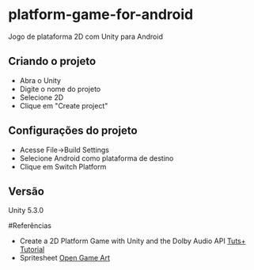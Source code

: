 # platform-game-for-android

Jogo de plataforma 2D com Unity para Android

## Criando o projeto

- Abra o Unity
- Digite o nome do projeto
- Selecione 2D
- Clique em "Create project"

## Configurações do projeto

- Acesse File->Build Settings
- Selecione Android como plataforma de destino
- Clique em Switch Platform

## Versão
Unity 5.3.0

#Referências

- Create a 2D Platform Game with Unity and the Dolby Audio API [Tuts+ Tutorial](https://code.tutsplus.com/tutorials/create-a-2d-platform-game-with-unity-and-the-dolby-audio-api--cms-20863)
- Spritesheet [Open Game Art](http://opengameart.org/content/platformer-tiles)
